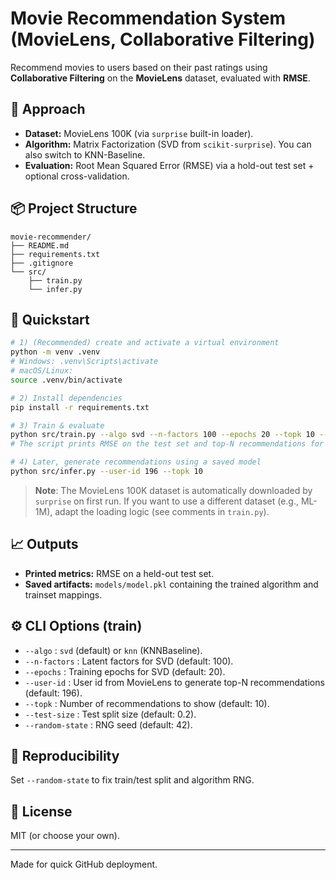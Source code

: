 # Movie Recommendation System (MovieLens, Collaborative Filtering)

Recommend movies to users based on their past ratings using **Collaborative Filtering** on the **MovieLens** dataset, evaluated with **RMSE**.

## 🧠 Approach
- **Dataset:** MovieLens 100K (via `surprise` built-in loader).
- **Algorithm:** Matrix Factorization (SVD from `scikit-surprise`). You can also switch to KNN-Baseline.
- **Evaluation:** Root Mean Squared Error (RMSE) via a hold-out test set + optional cross-validation.

## 📦 Project Structure
```
movie-recommender/
├── README.md
├── requirements.txt
├── .gitignore
└── src/
    ├── train.py
    └── infer.py
```

## 🚀 Quickstart
```bash
# 1) (Recommended) create and activate a virtual environment
python -m venv .venv
# Windows: .venv\Scripts\activate
# macOS/Linux:
source .venv/bin/activate

# 2) Install dependencies
pip install -r requirements.txt

# 3) Train & evaluate
python src/train.py --algo svd --n-factors 100 --epochs 20 --topk 10 --user-id 196
# The script prints RMSE on the test set and top-N recommendations for the user.

# 4) Later, generate recommendations using a saved model
python src/infer.py --user-id 196 --topk 10
```

> **Note**: The MovieLens 100K dataset is automatically downloaded by `surprise` on first run.
If you want to use a different dataset (e.g., ML-1M), adapt the loading logic (see comments in `train.py`).

## 📈 Outputs
- **Printed metrics:** RMSE on a held-out test set.
- **Saved artifacts:** `models/model.pkl` containing the trained algorithm and trainset mappings.

## ⚙️ CLI Options (train)
- `--algo` : `svd` (default) or `knn` (KNNBaseline).
- `--n-factors` : Latent factors for SVD (default: 100).
- `--epochs` : Training epochs for SVD (default: 20).
- `--user-id` : User id from MovieLens to generate top-N recommendations (default: 196).
- `--topk` : Number of recommendations to show (default: 10).
- `--test-size` : Test split size (default: 0.2).
- `--random-state` : RNG seed (default: 42).

## 🧪 Reproducibility
Set `--random-state` to fix train/test split and algorithm RNG.

## 🧾 License
MIT (or choose your own).

---

Made for quick GitHub deployment.
